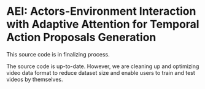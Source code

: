 # AEI: Actors-Environment Interaction with Adaptive Attention for Temporal Action Proposals Generation

This source code is in finalizing process.

The source code is up-to-date. However, we are cleaning up and optimizing video data format to reduce dataset size and enable users to train and test videos by themselves. 
